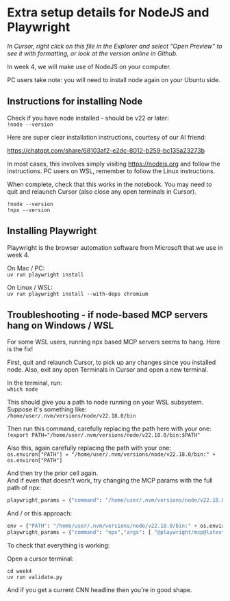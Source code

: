 # Extra setup details for NodeJS and Playwright

_In Cursor, right click on this file in the Explorer and select "Open Preview" to see it with formatting, or look at the version online in Github._

In week 4, we will make use of NodeJS on your computer.

PC users take note: you will need to install node again on your Ubuntu side.

## Instructions for installing Node

Check if you have node installed - should be v22 or later:  
`!node --version` 

Here are super clear installation instructions, courtesy of our AI friend:

https://chatgpt.com/share/68103af2-e2dc-8012-b259-bc135a23273b

In most cases, this involves simply visiting https://nodejs.org and follow the instructions. PC users on WSL, remember to follow the Linux instructions.

When complete, check that this works in the notebook. You may need to quit and relaunch Cursor (also close any open terminals in Cursor).

`!node --version`  
`!npx --version`

## Installing Playwright

Playwright is the browser automation software from Microsoft that we use in week 4.

On Mac / PC:  
`uv run playwright install`

On Linux / WSL:  
`uv run playwright install --with-deps chromium`

## Troubleshooting - if node-based MCP servers hang on Windows / WSL

For some WSL users, running npx based MCP servers seems to hang. Here is the fix!

First, quit and relaunch Cursor, to pick up any changes since you installed node. Also, exit any open Terminals in Cursor and open a new terminal.

In the terminal, run:  
`which node`

This should give you a path to node running on your WSL subsystem. Suppose it's something like:  
`/home/user/.nvm/versions/node/v22.18.0/bin`

Then run this command, carefully replacing the path here with your one:   
`!export PATH="/home/user/.nvm/versions/node/v22.18.0/bin:$PATH"`  

Also this, again carefully replacing the path with your one:  
`os.environ["PATH"] = "/home/user/.nvm/versions/node/v22.18.0/bin:" + os.environ["PATH"]`

And then try the prior cell again.  
And if even that doesn't work, try changing the MCP params with the full path of npx:

```python
playwright_params = {"command": "/home/user/.nvm/versions/node/v22.18.0/bin/npx","args": [ "@playwright/mcp@latest"]}
```

And / or this approach:

```python
env = {"PATH": "/home/user/.nvm/versions/node/v22.18.0/bin:" + os.environ["PATH"]}
playwright_params = {"command": "npx","args": [ "@playwright/mcp@latest"], "env": env}
```

To check that everything is working:

Open a cursor terminal:

`cd week4`  
`uv run validate.py`

And if you get a current CNN headline then you're in good shape.
